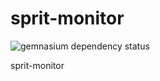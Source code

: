 sprit-monitor
=============

![gemnasium dependency status](https://gemnasium.com/herrphon/sprit-monitor.png)

sprit-monitor
